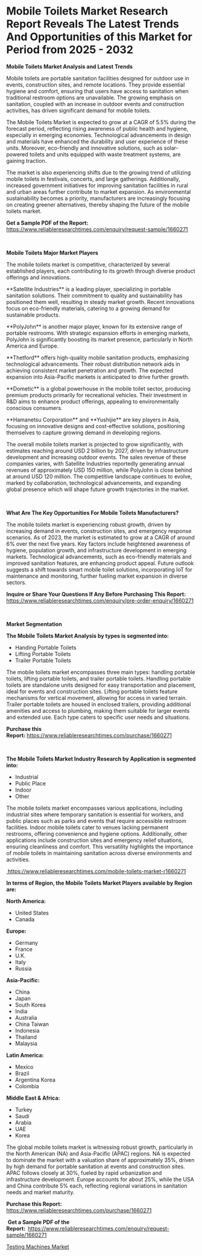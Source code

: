 <p><h1>Mobile Toilets Market Research Report Reveals The Latest Trends And Opportunities of this Market for Period from 2025 - 2032</h1></p><p><strong>Mobile Toilets Market Analysis and Latest Trends</strong></p>
<p><p>Mobile toilets are portable sanitation facilities designed for outdoor use in events, construction sites, and remote locations. They provide essential hygiene and comfort, ensuring that users have access to sanitation when traditional restroom options are unavailable. The growing emphasis on sanitation, coupled with an increase in outdoor events and construction activities, has driven significant demand for mobile toilets.</p><p>The Mobile Toilets Market is expected to grow at a CAGR of 5.5% during the forecast period, reflecting rising awareness of public health and hygiene, especially in emerging economies. Technological advancements in design and materials have enhanced the durability and user experience of these units. Moreover, eco-friendly and innovative solutions, such as solar-powered toilets and units equipped with waste treatment systems, are gaining traction.</p><p>The market is also experiencing shifts due to the growing trend of utilizing mobile toilets in festivals, concerts, and large gatherings. Additionally, increased government initiatives for improving sanitation facilities in rural and urban areas further contribute to market expansion. As environmental sustainability becomes a priority, manufacturers are increasingly focusing on creating greener alternatives, thereby shaping the future of the mobile toilets market.</p></p>
<p><strong>Get a Sample PDF of the Report:&nbsp;</strong> <a href="https://www.reliableresearchtimes.com/enquiry/request-sample/1660271?utm_campaign=3070&utm_medium=2&utm_source=Github&utm_content=ia&utm_term=10042025&utm_id=mobile-toilets">https://www.reliableresearchtimes.com/enquiry/request-sample/1660271</a></p>
<p>&nbsp;</p>
<p><strong>Mobile Toilets Major Market Players</strong></p>
<p><p>The mobile toilets market is competitive, characterized by several established players, each contributing to its growth through diverse product offerings and innovations.</p><p>**Satellite Industries** is a leading player, specializing in portable sanitation solutions. Their commitment to quality and sustainability has positioned them well, resulting in steady market growth. Recent innovations focus on eco-friendly materials, catering to a growing demand for sustainable products.</p><p>**PolyJohn** is another major player, known for its extensive range of portable restrooms. With strategic expansion efforts in emerging markets, PolyJohn is significantly boosting its market presence, particularly in North America and Europe.</p><p>**Thetford** offers high-quality mobile sanitation products, emphasizing technological advancements. Their robust distribution network aids in achieving consistent market penetration and growth. The expected expansion into Asia-Pacific markets is anticipated to drive further growth.</p><p>**Dometic** is a global powerhouse in the mobile toilet sector, producing premium products primarily for recreational vehicles. Their investment in R&D aims to enhance product offerings, appealing to environmentally conscious consumers.</p><p>**Hamanetsu Corporation** and **Yushijie** are key players in Asia, focusing on innovative designs and cost-effective solutions, positioning themselves to capture growing demand in developing regions.</p><p>The overall mobile toilets market is projected to grow significantly, with estimates reaching around USD 2 billion by 2027, driven by infrastructure development and increasing outdoor events. The sales revenue of these companies varies, with Satellite Industries reportedly generating annual revenues of approximately USD 150 million, while PolyJohn is close behind at around USD 120 million. The competitive landscape continues to evolve, marked by collaboration, technological advancements, and expanding global presence which will shape future growth trajectories in the market.</p></p>
<p>&nbsp;</p>
<p><strong>What Are The Key Opportunities For Mobile Toilets Manufacturers?</strong></p>
<p><p>The mobile toilets market is experiencing robust growth, driven by increasing demand in events, construction sites, and emergency response scenarios. As of 2023, the market is estimated to grow at a CAGR of around 6% over the next five years. Key factors include heightened awareness of hygiene, population growth, and infrastructure development in emerging markets. Technological advancements, such as eco-friendly materials and improved sanitation features, are enhancing product appeal. Future outlook suggests a shift towards smart mobile toilet solutions, incorporating IoT for maintenance and monitoring, further fueling market expansion in diverse sectors.</p></p>
<p><strong>Inquire or Share Your Questions If Any Before Purchasing This Report:</strong> <a href="https://www.reliableresearchtimes.com/enquiry/pre-order-enquiry/1660271?utm_campaign=3070&utm_medium=2&utm_source=Github&utm_content=ia&utm_term=10042025&utm_id=mobile-toilets">https://www.reliableresearchtimes.com/enquiry/pre-order-enquiry/1660271</a></p>
<p>&nbsp;</p>
<p><strong>Market Segmentation</strong></p>
<p><strong>The Mobile Toilets Market Analysis by types is segmented into:</strong></p>
<p><ul><li>Handing Portable Toilets</li><li>Lifting Portable Toilets</li><li>Trailer Portable Toilets</li></ul></p>
<p><p>The mobile toilets market encompasses three main types: handling portable toilets, lifting portable toilets, and trailer portable toilets. Handling portable toilets are standalone units designed for easy transportation and placement, ideal for events and construction sites. Lifting portable toilets feature mechanisms for vertical movement, allowing for access in varied terrain. Trailer portable toilets are housed in enclosed trailers, providing additional amenities and access to plumbing, making them suitable for larger events and extended use. Each type caters to specific user needs and situations.</p></p>
<p><strong>Purchase this Report:&nbsp;</strong><a href="https://www.reliableresearchtimes.com/purchase/1660271?utm_campaign=3070&utm_medium=2&utm_source=Github&utm_content=ia&utm_term=10042025&utm_id=mobile-toilets">https://www.reliableresearchtimes.com/purchase/1660271</a></p>
<p>&nbsp;</p>
<p><strong>The Mobile Toilets Market Industry Research by Application is segmented into:</strong></p>
<p><ul><li>Industrial</li><li>Public Place</li><li>Indoor</li><li>Other</li></ul></p>
<p><p>The mobile toilets market encompasses various applications, including industrial sites where temporary sanitation is essential for workers, and public places such as parks and events that require accessible restroom facilities. Indoor mobile toilets cater to venues lacking permanent restrooms, offering convenience and hygiene options. Additionally, other applications include construction sites and emergency relief situations, ensuring cleanliness and comfort. This versatility highlights the importance of mobile toilets in maintaining sanitation across diverse environments and activities.</p></p>
<p><a href="https://www.reliableresearchtimes.com/mobile-toilets-market-r1660271?utm_campaign=3070&utm_medium=2&utm_source=Github&utm_content=ia&utm_term=10042025&utm_id=mobile-toilets">&nbsp;https://www.reliableresearchtimes.com/mobile-toilets-market-r1660271</a></p>
<p><strong>In terms of Region, the Mobile Toilets Market Players available by Region are:</strong></p>
<p>
    <p> <strong> North America: </strong>
        <ul>
            <li>United States</li>
            <li>Canada</li>
        </ul>
        </p> 
    <p> <strong> Europe: </strong>
        <ul>
            <li>Germany</li>
            <li>France</li>
            <li>U.K.</li>
            <li>Italy</li>
            <li>Russia</li>
        </ul>
        </p> 
    <p> <strong> Asia-Pacific: </strong>
        <ul>
            <li>China</li>
            <li>Japan</li>
            <li>South Korea</li>
            <li>India</li>
            <li>Australia</li>
            <li>China Taiwan</li>
            <li>Indonesia</li>
            <li>Thailand</li>
            <li>Malaysia</li>
        </ul>
        </p> 
    <p> <strong> Latin America: </strong>
        <ul>
            <li>Mexico</li>
            <li>Brazil</li>
            <li>Argentina Korea</li>
            <li>Colombia</li>
        </ul>
        </p> 
    <p> <strong> Middle East & Africa: </strong>
        <ul>
            <li>Turkey</li>
            <li>Saudi</li>
            <li>Arabia</li>
            <li>UAE</li>
            <li>Korea</li>
        </ul>
    </p>
    </p>
<p><p>The global mobile toilets market is witnessing robust growth, particularly in the North American (NA) and Asia-Pacific (APAC) regions. NA is expected to dominate the market with a valuation share of approximately 35%, driven by high demand for portable sanitation at events and construction sites. APAC follows closely at 30%, fueled by rapid urbanization and infrastructure development. Europe accounts for about 25%, while the USA and China contribute 5% each, reflecting regional variations in sanitation needs and market maturity.</p></p>
<p><strong>Purchase this Report: </strong><a href="https://www.reliableresearchtimes.com/purchase/1660271?utm_campaign=3070&utm_medium=2&utm_source=Github&utm_content=ia&utm_term=10042025&utm_id=mobile-toilets">https://www.reliableresearchtimes.com/purchase/1660271</a></p>
<p>&nbsp;<strong>Get a Sample PDF of the Report:&nbsp;&nbsp;</strong><a href="https://www.reliableresearchtimes.com/enquiry/request-sample/1660271?utm_campaign=3070&utm_medium=2&utm_source=Github&utm_content=ia&utm_term=10042025&utm_id=mobile-toilets">https://www.reliableresearchtimes.com/enquiry/request-sample/1660271</a></p>
<p><strong></strong></p>
<p><p><a href="https://github.com/heinslakey2x/Market-Research-Report-List-1/blob/main/testing-machines-market.md?utm_campaign=3070&utm_medium=2&utm_source=Github&utm_content=ia&utm_term=10042025&utm_id=mobile-toilets">Testing Machines Market</a></p></p>